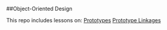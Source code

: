 ##Object-Oriented Design

This repo includes lessons on:
[Prototypes](./prototypes.md)
[Prototype Linkages](./prototype_linkages.md)